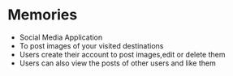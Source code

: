 # Memories
* Social Media Application 
* To post images of your visited destinations
* Users create their account to post images,edit or delete them
* Users can also view the posts of other users and like them

